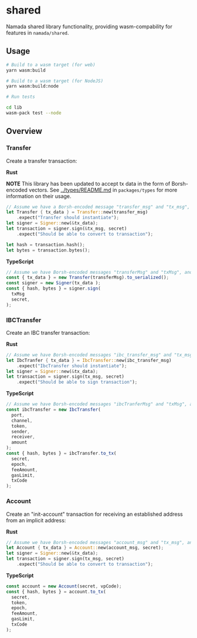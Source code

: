 # shared

Namada shared library functionality, providing wasm-compability for features in `namada/shared`.

## Usage

```bash
# Build to a wasm target (for web)
yarn wasm:build

# Build to a wasm target (for NodeJS)
yarn wasm:build:node

# Run tests

cd lib
wasm-pack test --node
```

## Overview

### Transfer

Create a transfer transaction:

**Rust**

**NOTE** This library has been updated to accept tx data in the form of Borsh-encoded vectors. See
[../types/README.md](README.md) in `packages/types` for more information on their usage.

```rust
// Assume we have a Borsh-encoded message "transfer_msg" and "tx_msg", and "secret" (String):
let Transfer { tx_data } = Transfer::new(transfer_msg)
    .expect("Transfer should instantiate");
let signer = Signer::new(&tx_data);
let transaction = signer.sign(&tx_msg, secret)
    .expect("Should be able to convert to transaction");

let hash = transaction.hash();
let bytes = transaction.bytes();
```

**TypeScript**

```typescript
// Assume we have Borsh-encoded messages "transferMsg" and "txMsg", and secret (string)
const { tx_data } = new Transfer(transferMsg).to_serialized();
const signer = new Signer(tx_data );
const { hash, bytes } = signer.sign(
  txMsg
  secret,
);
```

### IBCTransfer

Create an IBC transfer transaction:

**Rust**

```rust
// Assume we have Borsh-encoded messages "ibc_transfer_msg" and "tx_msg", and "secret" (String):
let IbcTranfer { tx_data } = IbcTransfer::new(ibc_transfer_msg)
    .expect("IbcTransfer should instantiate");
let signer = Signer::new(&tx_data);
let transaction = signer.sign(tx_msg, secret)
    .expect("Should be able to sign transaction");
```

**TypeScript**

```typescript
// Assume we have Borsh-encoded messages "ibcTranferMsg" and "txMsg", and "secret" (String):
const ibcTransfer = new IbcTransfer(
  port,
  channel,
  token,
  sender,
  receiver,
  amount
);
const { hash, bytes } = ibcTransfer.to_tx(
  secret,
  epoch,
  feeAmount,
  gasLimit,
  txCode
);
```

### Account

Create an "init-account" transaction for receiving an established address from an implicit address:

**Rust**

```rust
// Assume we have Borsh-encoded messages "account_msg" and "tx_msg", and "secret" (String):
let Account { tx_data } = Account::new(account_msg, secret);
let signer = Signer::new(&tx_data);
let transaction = signer.sign(tx_msg, secret)
    .expect("Should be able to convert to transaction");
```

**TypeScript**

```typescript
const account = new Account(secret, vpCode);
const { hash, bytes } = account.to_tx(
  secret,
  token,
  epoch,
  feeAmount,
  gasLimit,
  txCode
);
```
